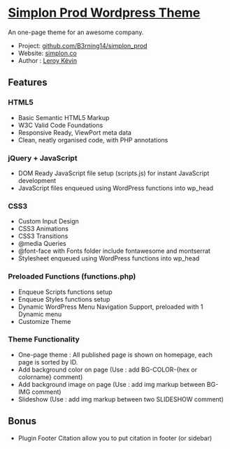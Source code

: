 # [Simplon Prod Wordpress Theme](http://www.b3rning14.fr)

An one-page theme for an awesome company.

* Project: [github.com/B3rning14/simplon_prod](https://github.com/b3rning14/simplon_prod)
* Website: [simplon.co](http://prod.simplon.co)
* Author : [Leroy Kévin](http://www.b3rning14.fr)

## Features

### HTML5
* Basic Semantic HTML5 Markup
* W3C Valid Code Foundations
* Responsive Ready, ViewPort meta data
* Clean, neatly organised code, with PHP annotations

### jQuery + JavaScript
* DOM Ready JavaScript file setup (scripts.js) for instant JavaScript development
* JavaScript files enqueued using WordPress functions into wp_head

### CSS3
* Custom Input Design
* CSS3 Animations
* CSS3 Transitions
* @media Queries
* @font-face with Fonts folder include fontawesome and montserrat
* Stylesheet enqueued using WordPress functions into wp_head

### Preloaded Functions (functions.php)
* Enqueue Scripts functions setup
* Enqueue Styles functions setup
* Dynamic WordPress Menu Navigation Support, preloaded with 1 Dynamic menu
* Customize Theme

### Theme Functionality
* One-page theme : All published page is shown on homepage, each page is sorted by ID.
* Add background color on page (Use : add BG-COLOR-{hex or colorname} comment)
* Add background image on page (Use : add img markup between BG-IMG comment)
* Slideshow (Use : add img markup between two SLIDESHOW comment)

## Bonus
* Plugin Footer Citation allow you to put citation in footer (or sidebar)